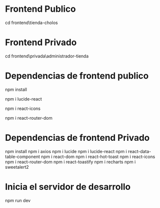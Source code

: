 # Frontend Publico
cd frontend\tienda-cholos

# Frontend Privado
cd frontend\privada\administrador-tienda

# Dependencias de frontend publico
npm install

npm i lucide-react

npm i react-icons

npm i react-router-dom


# Dependencias de frontend Privado
npm install
npm i axios
npm i lucide
npm i lucide-react
npm i react-data-table-component
npm i react-dom
npm i react-hot-toast
npm i react-icons
npm i react-router-dom
npm i react-toastify
npm i recharts
npm i sweetalert2


# Inicia el servidor de desarrollo
npm run dev
